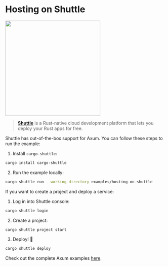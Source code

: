 # Hosting on Shuttle

<img width="300" src="https://raw.githubusercontent.com/shuttle-hq/shuttle/master/assets/logo-rectangle-transparent.png"/>

> [**Shuttle**](https://www.shuttle.rs) is a Rust-native cloud development platform that lets you deploy your Rust apps for free.

Shuttle has out-of-the-box support for Axum. You can follow these steps to run the example:

1. Install `cargo-shuttle`:

```sh
cargo install cargo-shuttle
```

2. Run the example locally:

```sh
cargo shuttle run --working-directory examples/hosting-on-shuttle
```

If you want to create a project and deploy a service:

1. Log in into Shuttle console:

```sh
cargo shuttle login
```

2. Create a project:

```sh
cargo shuttle project start
```

3. Deploy! 🚀

```sh
cargo shuttle deploy
```

Check out the complete Axum examples [here](https://github.com/shuttle-hq/shuttle-examples/tree/main/axum).
